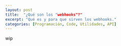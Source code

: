 ```yaml
---
layout: post
title:  "¿Qué son los "webhooks"?"
excerpt: "Qué es y para que sirven los webhooks."
categories: [Programación, Code, Utilidades, API]
---
```


wip
